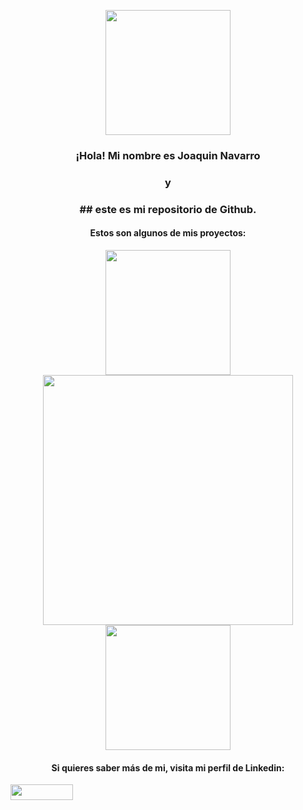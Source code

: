 <p align="center">
  <img src="https://github.com/jnavarromarti/images/blob/main/img1.jpeg" width="200" align="center">
</p>
<p align="center">
<h3 align="center">¡Hola! Mi nombre es Joaquin Navarro <br></h3>
<h3 align="center">y <br></h3>
 <h3 align="center">## este es mi repositorio de Github.</h3>
</p>
<p align="center">
 <h4 align="center">Estos son algunos de mis proyectos: <br></h4>
</p>
<p align="center">
  <img src="https://github.com/jnavarromarti/images/blob/main/img2.jpeg" width="200" align="middle" href="" ><img src="https://github.com/jnavarromarti/images/blob/main/img3.jpeg" width="400" align="center" href=""><img src="https://github.com/jnavarromarti/images/blob/main/img4.jpeg" width="200" align="center"href="">
  </p>
  <p align="center">
  <h4 align="center">Si quieres saber más de mi, visita mi perfil de Linkedin: <br></h4>
<a href="https://www.linkedin.com/in/ximo-navarro-mart%C3%AD-823995214/" align="center"><img src ="https://upload.wikimedia.org/wikipedia/commons/thumb/a/aa/LinkedIn_2021.svg/1920px-LinkedIn_2021.svg.png" height="25px" width="100px"></a>

